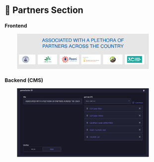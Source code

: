 # 📎 Partners Section

### **Frontend**

<figure><img src="../../.gitbook/assetsBajajAuto/partners-section.png" alt=""><figcaption></figcaption></figure>

### Backend (CMS)

<figure><img src="../../.gitbook/assetsBajajAuto/partners-section-cms (1).png" alt=""><figcaption></figcaption></figure>
